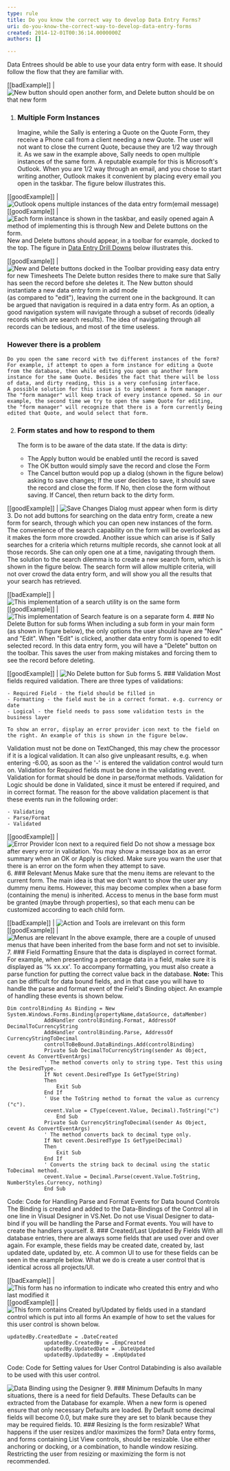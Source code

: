 ```yaml
---
type: rule
title: Do you know the correct way to develop Data Entry Forms?
uri: do-you-know-the-correct-way-to-develop-data-entry-forms
created: 2014-12-01T00:36:14.0000000Z
authors: []

---
```


Data Entrees should be able to use your data entry form with ease. It should follow the flow that they are familiar with.
 
[[badExample]]
| ![New button should open another form, and Delete button should be on that new form](../../assets/BadAddDeleteSubForm.gif)
1. ### Multiple Form Instances
    Imagine, while the Sally is entering a Quote on the Quote Form, they receive a Phone call from a client needing a new Quote. The user will not want to close the current Quote, because they are 1/2 way through it.
    As we saw in the example above, Sally needs to open multiple instances of the same form. A reputable example for this is Microsoft's Outlook. When you are 1/2 way through an email, and you chose to start writing another, Outlook makes it convenient by placing every email you open in the taskbar. The figure below illustrates this.

[[goodExample]]
| ![Outlook opens multiple instances of the data entry form](../../assets/Outlookemails.jpg)(email message)
[[goodExample]]
| ![Each form instance is shown in the taskbar, and easily opened again    A method of implementing this is through New and Delete buttons on the form.](../../assets/outlooktaskbar.jpg)
    New and Delete buttons should appear, in a toolbar for example, docked to the top.
 The figure in           [Data Entry Drill Downs](http://www.ssw.com.au/ssw/Standards/Rules/RulestoBetterInterfaces-Forms.aspx#DrillAround) below illustrates this.

[[goodExample]]
| ![New and Delete buttons docked in the Toolbar providing easy data entry for new Timesheets    The Delete button resides there to make sure that Sally has seen the record before she deletes it. The New button should instantiate a new data entry form in add mode](../../assets/GoodAddDeleteSubForm.jpg)(as compared to "edit"), leaving the current one in the background.
    It can be argued that navigation is required in a data entry form. As an option, a good navigation system will navigate through a subset of records (ideally records which are search results). The idea of navigating through all records can be tedious, and most of the time useless.

### However there is a problem
    Do you open the same record with two different instances of the form? For example, if attempt to open a form instance for editing a Quote from the database, then while editing you open up another form instance for the same Quote. Besides the fact that there will be loss of data, and dirty reading, this is a very confusing interface.
    A possible solution for this issue is to implement a form manager.
    The "form manager" will keep track of every instance opened. So in our example, the second time we try to open the same Quote for editing, the "form manager" will recognize that there is a form currently being edited that Quote, and would select that form.
2. ### Form states and how to respond to them
    The form is to be aware of the data state. If the data is dirty:

    - The Apply button would be enabled until the record is saved
    - The OK button would simply save the record and close the Form
    - The Cancel button would pop up a dialog (shown in the figure below) asking to save changes;
 If the user decides to save, it should save the record and close the form.
 If No, then close the form without saving.
 If Cancel, then return back to the dirty form.


[[goodExample]]
| ![Save Changes Dialog must appear when form is dirty](../../assets/SaveChangesDialog.jpg)
3. Do not add buttons for searching on the data entry form, create a new form for search, through which you can open new instances of the form. The convenience of the search capability on the form will be overlooked as it makes the form more crowded. Another issue which can arise is if Sally searches for a criteria which returns multiple records, she cannot look at all those records. She can only open one at a time, navigating through them. The solution to the search dilemma is to create a new search form, which is shown in the figure below. The search form will allow multiple criteria, will not over crowd the data entry form, and will show you all the results that your search has retrieved.

[[badExample]]
| ![This implementation of a search utility is on the same form](../../assets/BadSearch.gif)
[[goodExample]]
| ![This implementation of Search feature is on a separate form](../../assets/SearchForm.gif)
4. ### No Delete Button for sub forms
    When including a sub form in your main form (as shown in figure below), the only options the user should have are "New" and "Edit". When "Edit" is clicked, another data entry form is opened to edit selected record. In this data entry form, you will have a "Delete" button on the toolbar. This saves the user from making mistakes and forcing them to see the record before deleting.

[[goodExample]]
| ![No Delete button for Sub forms](../../assets/SubFormsExample.gif)
5. ### Validation
    Most fields required validation. There are three types of validations:

    - Required Field - the field should be filled in
    - Formatting - the field must be in a correct format. e.g. currency or date
    - Logical - the field needs to pass some validation tests in the business layer

    To show an error, display an error provider icon next to the field on the right. An example of this is shown in the figure below.
 Validation must not be done on TextChanged, this may chew the processor if it is a logical validation. It can also give unpleasant results, e.g. when entering -6.00, as soon as the '-' is entered the validation control would turn on.
    Validation for Required fields must be done in the validating event.
 Validation for format should be done in parse/format methods.
 Validation for Logic should be done in Validated, since it must be entered if required, and in correct format.
    The reason for the above validation placement is that these events run in the following order:

    - Validating
    - Parse/Format
    - Validated


[[goodExample]]
| ![Error Provider Icon next to a required field    Do not show a message box after every error in validation. You may show a message box as an error summary when an OK or Apply is clicked. Make sure you warn the user that there is an error on the form when they attempt to save.](../../assets/ErrorProviderIconExample.jpg)
6. ### Relevant Menus
    Make sure that the menu items are relevant to the current form. The main idea is that we don't want to show the user any dummy menu items. However, this may become complex when a base form (containing the menu) is inherited. Access to menus in the base form must be granted (maybe through properties), so that each menu can be customized according to each child form.

[[badExample]]
| ![Action and Tools are irrelevant on this form](../../assets/MenuBadExample.jpg)
[[goodExample]]
| ![Menus are relevant    In the above example, there are a couple of unused menus that have been inherited from the base form and not set to invisible.](../../assets/MenuGoodExample.jpg)
7. ### Field Formatting
    Ensure that the data is displayed in correct format. For example, when presenting a percentage data in a field, make sure it is displayed as '% xx.xx'.
 To accompany formatting, you must also create a parse function for putting the correct value back in the database.
    **Note:** This can be difficult for data bound fields, and in that case you will have to handle the parse and format event of the Field's Binding object. An example of handling these events is shown below.


```
Dim controlBinding As Binding = New System.Windows.Forms.Binding(propertyName,dataSource, dataMember)
            AddHandler controlBinding.Format, AddressOf DecimalToCurrencyString
            AddHandler controlBinding.Parse, AddressOf CurrencyStringToDecimal
            controlToBeBound.DataBindings.Add(controlBinding)
            Private Sub DecimalToCurrencyString(sender As Object, cevent As ConvertEventArgs)
            ' The method converts only to string type. Test this using the DesiredType.
            If Not cevent.DesiredType Is GetType(String) 
            Then
                Exit Sub
            End If
            ' Use the ToString method to format the value as currency ("c").
            cevent.Value = CType(cevent.Value, Decimal).ToString("c")
                End Sub
            Private Sub CurrencyStringToDecimal(sender As Object, cevent As ConvertEventArgs)
            ' The method converts back to decimal type only.
            If Not cevent.DesiredType Is GetType(Decimal) 
            Then
                Exit Sub
            End If
            ' Converts the string back to decimal using the static ToDecimal method.
            cevent.Value = Decimal.Parse(cevent.Value.ToString, NumberStyles.Currency, nothing)
            End Sub
```

Code: Code for Handling Parse and Format Events for Data bound Controls    The Binding is created and added to the Data-Bindings of the Control all in one line in Visual Designer in VS.Net. Do not use Visual Designer to data-bind if you will be handling the Parse and Format events. You will have to create the handlers yourself.
8. ### Created/Last Updated By Fields
    With all database entries, there are always some fields that are used over and over again. For example, these fields may be created date, created by, last updated date, updated by, etc.
    A common UI to use for these fields can be seen in the example below. What we do is create a user control that is identical across all projects/UI.

[[badExample]]
| ![This form has no information to indicate who created this entry and who last modified it](../../assets/BadCreatedUpdated.jpg)
[[goodExample]]
| ![This form contains Created by/Updated by fields used in a standard control which is put into all forms    An example of how to set the values for this user control is shown below.](../../assets/GoodCreatedUpdated.jpg)


```
updatedBy.CreatedDate = .DateCreated
            updatedBy.CreatedBy = .EmpCreated
            updatedBy.UpdatedDate = .DateUpdated
            updatedBy.UpdatedBy = .EmpUpdated
```

Code: Code for Setting values for User Control    Databinding is also available to be used with this user control.

![Data Binding using the Designer](../../assets/CommonFieldsDB.gif)
9. ### Minimum Defaults
    In many situations, there is a need for field Defaults. These Defaults can be extracted from the Database for example. When a new form is opened ensure that only necessary Defaults are loaded. By Default some decimal fields will become 0.0, but make sure they are set to blank because they may be required fields.
10. ### Resizing
    Is the form resizable? What happens if the user resizes and/or maximizes the form?
    Data entry forms, and forms containing List View controls, should be resizable. Use either anchoring or docking, or a combination, to handle window resizing. Restricting the user from resizing or maximizing the form is not recommended.
